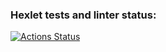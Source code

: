 ### Hexlet tests and linter status:
[![Actions Status](https://github.com/VladMakushenko/frontend-project-46/actions/workflows/hexlet-check.yml/badge.svg)](https://github.com/VladMakushenko/frontend-project-46/actions)